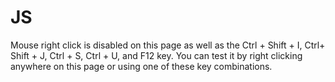 # JS
Mouse right click is disabled on this page as well as the Ctrl + Shift + I, Ctrl+ Shift + J, Ctrl + S, Ctrl + U, and F12 key. You can test it by right clicking anywhere on this page or using one of these key combinations.
